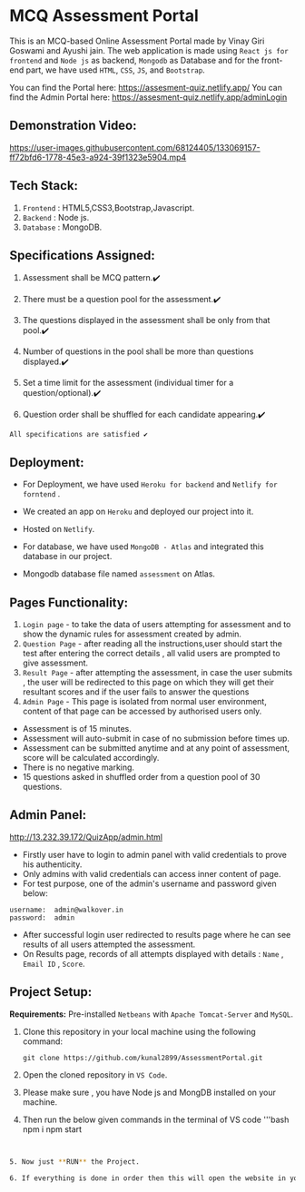 



# MCQ Assessment  Portal

This is an MCQ-based Online Assessment Portal made by Vinay Giri Goswami and Ayushi jain. The web application is made using `React js for frontend` and `Node js` as backend, `Mongodb` as Database and for the front-end part, we have used `HTML`, `CSS`, `JS`, and `Bootstrap`.

You can find the Portal here: https://assesment-quiz.netlify.app/
You can find the Admin Portal here: https://assesment-quiz.netlify.app/adminLogin

## Demonstration Video:

https://user-images.githubusercontent.com/68124405/133069157-ff72bfd6-1778-45e3-a924-39f1323e5904.mp4

## Tech Stack:

1. `Frontend` : HTML5,CSS3,Bootstrap,Javascript.
2. `Backend` : Node js.
3. `Database` : MongoDB.


## Specifications Assigned:

1. Assessment shall be MCQ pattern.✔️

2. There must be a question pool for the assessment.✔️

3. The questions displayed in the assessment shall be only from that pool.✔️

4. Number of questions in the pool shall be more than questions displayed.✔️

5. Set a time limit for the assessment (individual timer for a question/optional).✔️

6. Question order shall be shuffled for each candidate appearing.✔️

```
All specifications are satisfied ✔️
```

## Deployment:
- For Deployment, we have used `Heroku for backend` and `Netlify for forntend` .

- We created an app on `Heroku` and deployed our project into it.

- Hosted on `Netlify`.

- For database, we have used `MongoDB - Atlas` and integrated this database in our project.
 
- Mongodb database file named `assessment`  on Atlas.  
  

## Pages Functionality:
   1. `Login page` - to take the data of users attempting for assessment and to show the dynamic rules for assessment created by admin.
   2. `Question Page` - after reading all the instructions,user should start the test after entering the correct details , all valid users are prompted to give assessment.
   3. `Result Page` - after attempting the assessment, in case the user submits , the user will be redirected to this page on which they will get their resultant scores and if the user fails to answer the questions 
   4. `Admin Page` - This page is isolated from normal user environment, content of that page can be accessed by authorised users only.
   
- Assessment is of 15 minutes.
- Assessment will auto-submit in case of no submission before times up.
- Assessment can be submitted anytime and at any point of assessment, score will be calculated accordingly.
- There is no negative marking.
- 15 questions asked in shuffled order from a question pool of 30 questions.

## Admin Panel:
http://13.232.39.172/QuizApp/admin.html
 - Firstly user have to login to admin panel with valid credentials to prove his authenticity.
 - Only admins with valid credentials can access inner content of page.
 - For test purpose, one of the admin's username and password given below:
 ```
 username:  admin@walkover.in
 password:  admin
 ```
 - After successful login user redirected to results page where he can see results of all users attempted the assessment.
 - On Results page, records of all attempts displayed with details : `Name` , `Email ID` , `Score`.

## Project Setup: 

**Requirements:** Pre-installed `Netbeans` with `Apache Tomcat-Server` and `MySQL`.

1. Clone this repository in your local machine using the following command:

    ```git
    git clone https://github.com/kunal2899/AssessmentPortal.git
    ```

2. Open the cloned repository in `VS Code`.

3. Please make sure , you have Node js and MongDB installed on your machine. 
4. Then run the below given commands in the terminal of VS code '''bash
npm i
npm start
```bash


5. Now just **RUN** the Project.

6. If everything is done in order then this will open the website in your local machine at http://localhost:8080/ 

